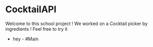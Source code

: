 # CocktailAPI

Welcome to this school project ! We worked on a Cocktail picker by ingredients ! Feel free to try it 
- hey -
#Main
